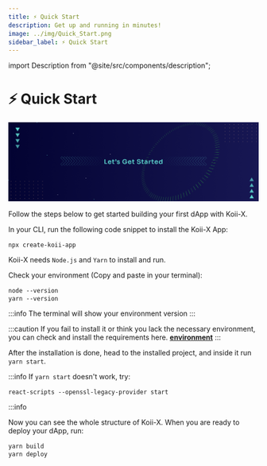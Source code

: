 ```yaml
---
title: ⚡ Quick Start
description: Get up and running in minutes!
image: ../img/Quick_Start.png
sidebar_label: ⚡ Quick Start
---
```


import Description from "@site/src/components/description";

# ⚡ Quick Start

![Banner](../img/Quick_Start.png)

<Description
  text="Get up and running in minutes!"
/>

Follow the steps below to get started building your first dApp with Koii-X.

In your CLI, run the following code snippet to install the Koii-X App:

```shell
npx create-koii-app
```

Koii-X needs `Node.js` and `Yarn` to install and run.

Check your environment (Copy and paste in your terminal):

```
node --version
yarn --version
```

:::info
The terminal will show your environment version
:::

:::caution
If you fail to install it or think you lack the necessary environment, you can check and install the requirements here. [**environment**](./environment "mention")
:::

After the installation is done, head to the installed project, and inside it run `yarn start`.

:::info
If `yarn start` doesn't work, try:

```
react-scripts --openssl-legacy-provider start
```

:::info

Now you can see the whole structure of Koii-X. When you are ready to deploy your dApp, run:

```
yarn build
yarn deploy
```
